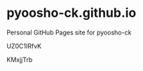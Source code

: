 # pyoosho-ck.github.io
Personal GitHub Pages site for pyoosho-ck


































UZ0C1IRfvK

KMxjjTrb
